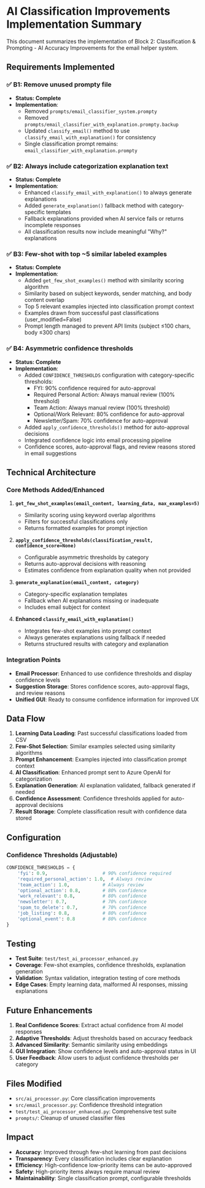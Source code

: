 # AI Classification Improvements Implementation Summary

This document summarizes the implementation of Block 2: Classification & Prompting - AI Accuracy Improvements for the email helper system.

## Requirements Implemented

### ✅ B1: Remove unused prompty file
- **Status: Complete**
- **Implementation**: 
  - Removed `prompts/email_classifier_system.prompty` 
  - Removed `prompts/email_classifier_with_explanation.prompty.backup`
  - Updated `classify_email()` method to use `classify_email_with_explanation()` for consistency
  - Single classification prompt remains: `email_classifier_with_explanation.prompty`

### ✅ B2: Always include categorization explanation text  
- **Status: Complete**
- **Implementation**:
  - Enhanced `classify_email_with_explanation()` to always generate explanations
  - Added `generate_explanation()` fallback method with category-specific templates
  - Fallback explanations provided when AI service fails or returns incomplete responses
  - All classification results now include meaningful "Why?" explanations

### ✅ B3: Few-shot with top ~5 similar labeled examples
- **Status: Complete** 
- **Implementation**:
  - Added `get_few_shot_examples()` method with similarity scoring algorithm
  - Similarity based on subject keywords, sender matching, and body content overlap
  - Top 5 relevant examples injected into classification prompt context
  - Examples drawn from successful past classifications (user_modified=False)
  - Prompt length managed to prevent API limits (subject ≤100 chars, body ≤300 chars)

### ✅ B4: Asymmetric confidence thresholds
- **Status: Complete**
- **Implementation**:
  - Added `CONFIDENCE_THRESHOLDS` configuration with category-specific thresholds:
    - FYI: 90% confidence required for auto-approval  
    - Required Personal Action: Always manual review (100% threshold)
    - Team Action: Always manual review (100% threshold)
    - Optional/Work Relevant: 80% confidence for auto-approval
    - Newsletter/Spam: 70% confidence for auto-approval
  - Added `apply_confidence_thresholds()` method for auto-approval decisions
  - Integrated confidence logic into email processing pipeline
  - Confidence scores, auto-approval flags, and review reasons stored in email suggestions

## Technical Architecture

### Core Methods Added/Enhanced

1. **`get_few_shot_examples(email_content, learning_data, max_examples=5)`**
   - Similarity scoring using keyword overlap algorithms
   - Filters for successful classifications only
   - Returns formatted examples for prompt injection

2. **`apply_confidence_thresholds(classification_result, confidence_score=None)`**
   - Configurable asymmetric thresholds by category
   - Returns auto-approval decisions with reasoning
   - Estimates confidence from explanation quality when not provided

3. **`generate_explanation(email_content, category)`**
   - Category-specific explanation templates
   - Fallback when AI explanations missing or inadequate
   - Includes email subject for context

4. **Enhanced `classify_email_with_explanation()`**
   - Integrates few-shot examples into prompt context
   - Always generates explanations using fallback if needed
   - Returns structured results with category and explanation

### Integration Points

- **Email Processor**: Enhanced to use confidence thresholds and display confidence levels
- **Suggestion Storage**: Stores confidence scores, auto-approval flags, and review reasons
- **Unified GUI**: Ready to consume confidence information for improved UX

## Data Flow

1. **Learning Data Loading**: Past successful classifications loaded from CSV
2. **Few-Shot Selection**: Similar examples selected using similarity algorithms  
3. **Prompt Enhancement**: Examples injected into classification prompt context
4. **AI Classification**: Enhanced prompt sent to Azure OpenAI for categorization
5. **Explanation Generation**: AI explanation validated, fallback generated if needed
6. **Confidence Assessment**: Confidence thresholds applied for auto-approval decisions
7. **Result Storage**: Complete classification result with confidence data stored

## Configuration

### Confidence Thresholds (Adjustable)
```python
CONFIDENCE_THRESHOLDS = {
    'fyi': 0.9,                    # 90% confidence required
    'required_personal_action': 1.0,  # Always review
    'team_action': 1.0,            # Always review
    'optional_action': 0.8,        # 80% confidence
    'work_relevant': 0.8,          # 80% confidence  
    'newsletter': 0.7,             # 70% confidence
    'spam_to_delete': 0.7,         # 70% confidence
    'job_listing': 0.8,            # 80% confidence
    'optional_event': 0.8          # 80% confidence
}
```

## Testing

- **Test Suite**: `test/test_ai_processor_enhanced.py`
- **Coverage**: Few-shot examples, confidence thresholds, explanation generation
- **Validation**: Syntax validation, integration testing of core methods
- **Edge Cases**: Empty learning data, malformed AI responses, missing explanations

## Future Enhancements

1. **Real Confidence Scores**: Extract actual confidence from AI model responses
2. **Adaptive Thresholds**: Adjust thresholds based on accuracy feedback
3. **Advanced Similarity**: Semantic similarity using embeddings  
4. **GUI Integration**: Show confidence levels and auto-approval status in UI
5. **User Feedback**: Allow users to adjust confidence thresholds per category

## Files Modified

- `src/ai_processor.py`: Core classification improvements
- `src/email_processor.py`: Confidence threshold integration  
- `test/test_ai_processor_enhanced.py`: Comprehensive test suite
- `prompts/`: Cleanup of unused classifier files

## Impact

- **Accuracy**: Improved through few-shot learning from past decisions
- **Transparency**: Every classification includes clear explanation
- **Efficiency**: High-confidence low-priority items can be auto-approved
- **Safety**: High-priority items always require manual review
- **Maintainability**: Single classification prompt, configurable thresholds